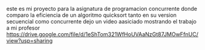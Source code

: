 este es mi proyecto para la asignatura de programacion concurrente donde comparo la eficiencia de un algoritmo quicksort tanto en su version secuencial como concurrente
dejo un video aasiciado mostrando el trabajo a mi profesor https://drive.google.com/file/d/1eShTom321WfHoUVAaNzGt87JMOwFfnUC/view?usp=sharing
